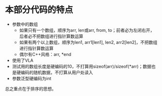 # 本部分代码的特点

* 参数中的数组
  * 如果只有一个数组，顺序为arr, len或arr, from, to；前者必为左闭右开，后者必不把数组进行指针算数运算
  * 如果有两个以上数组，顺序为len1, arr1[len1], len2, arr2[len2]，不把数组进行指针算数运算
  * 偶尔有C++风格：arr, *end
* 使用了VLA
* 测试用的数组长度是硬编码的10，不打算用sizeof(arr)/sizeof(*arr)；数据也是硬编码的随机数据，不打算从用户处读入
* 参数泛型硬编码为int

总之重点在于排序的思想。
